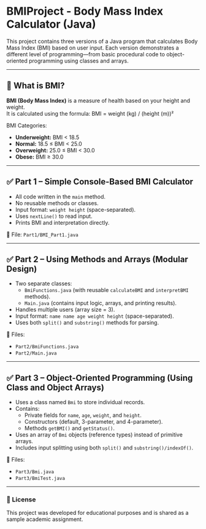 # BMIProject - Body Mass Index Calculator (Java)

This project contains three versions of a Java program that calculates Body Mass Index (BMI) based on user input. Each version demonstrates a different level of programming—from basic procedural code to object-oriented programming using classes and arrays.

---

## 🧮 What is BMI?

**BMI (Body Mass Index)** is a measure of health based on your height and weight.  
It is calculated using the formula:
BMI = weight (kg) / (height (m))²

BMI Categories:
- **Underweight:** BMI < 18.5
- **Normal:** 18.5 ≤ BMI < 25.0
- **Overweight:** 25.0 ≤ BMI < 30.0
- **Obese:** BMI ≥ 30.0


---

## ✅ Part 1 – Simple Console-Based BMI Calculator

- All code written in the `main` method.
- No reusable methods or classes.
- Input format: `weight height` (space-separated).
- Uses `nextLine()` to read input.
- Prints BMI and interpretation directly.

📄 File: `Part1/BMI_Part1.java`

---

## ✅ Part 2 – Using Methods and Arrays (Modular Design)

- Two separate classes:
  - `BmiFunctions.java` (with reusable `calculateBMI` and `interpretBMI` methods).
  - `Main.java` (contains input logic, arrays, and printing results).
- Handles multiple users (array size = 3).
- Input format: `name name age weight height` (space-separated).
- Uses both `split()` and `substring()` methods for parsing.

📄 Files:
- `Part2/BmiFunctions.java`
- `Part2/Main.java`

---

## ✅ Part 3 – Object-Oriented Programming (Using Class and Object Arrays)

- Uses a class named `Bmi` to store individual records.
- Contains:
  - Private fields for `name`, `age`, `weight`, and `height`.
  - Constructors (default, 3-parameter, and 4-parameter).
  - Methods `getBMI()` and `getStatus()`.
- Uses an array of `Bmi` objects (reference types) instead of primitive arrays.
- Includes input splitting using both `split()` and `substring()/indexOf()`.

📄 Files:
- `Part3/Bmi.java`
- `Part3/BmiTest.java`

---

### 📄 License
This project was developed for educational purposes and is shared as a sample academic assignment.